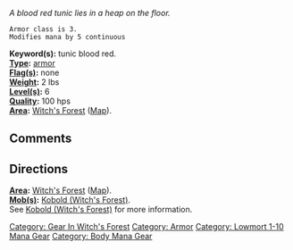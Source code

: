 *A blood red tunic lies in a heap on the floor.*

`Armor class is 3.`  
`Modifies mana by 5 continuous`

**Keyword(s):** tunic blood red.  
**[Type](:Category:_Object_Types.md "wikilink"):**
[armor](:Category:_Armor.md "wikilink")  
**[Flag(s)](:Category:_Object_Flags.md "wikilink"):** none  
**[Weight](Object_Weight.md "wikilink"):** 2 lbs  
**[Level(s)](Object_Level.md "wikilink"):** 6  
**[Quality](Object_Quality.md "wikilink"):** 100 hps  
**[Area](:Category:_Areas.md "wikilink"):** [Witch's
Forest](:Category:_Witch's_Forest.md "wikilink")
([Map](Witch's_Forest_Map.md "wikilink")).  

## Comments

## Directions

**[Area](:Category:_Areas.md "wikilink"):** [Witch's
Forest](:Category:_Witch's_Forest.md "wikilink")
([Map](Witch's_Forest_Map.md "wikilink")).  
**[Mob(s)](:Category:_Mobs.md "wikilink"):** [Kobold (Witch's
Forest)](Kobold_(Witch's_Forest) "wikilink").  
See [Kobold (Witch's Forest)](Kobold_(Witch's_Forest) "wikilink") for
more information.

[Category: Gear In Witch's
Forest](Category:_Gear_In_Witch's_Forest "wikilink") [Category:
Armor](Category:_Armor "wikilink") [Category: Lowmort 1-10 Mana
Gear](Category:_Lowmort_1-10_Mana_Gear "wikilink") [Category: Body Mana
Gear](Category:_Body_Mana_Gear "wikilink")
